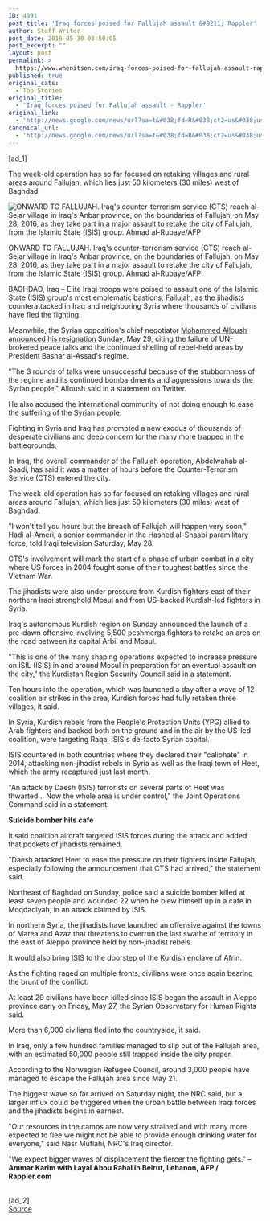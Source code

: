 ```yaml
---
ID: 4091
post_title: 'Iraq forces poised for Fallujah assault &#8211; Rappler'
author: Staff Writer
post_date: 2016-05-30 03:50:05
post_excerpt: ""
layout: post
permalink: >
  https://www.whenitson.com/iraq-forces-poised-for-fallujah-assault-rappler/
published: true
original_cats:
  - Top Stories
original_title:
  - 'Iraq forces poised for Fallujah assault - Rappler'
original_link:
  - 'http://news.google.com/news/url?sa=t&#038;fd=R&#038;ct2=us&#038;usg=AFQjCNEd324cmV30-zyAfVTlhHBOtqWjjw&#038;clid=c3a7d30bb8a4878e06b80cf16b898331&#038;cid=52779121873376&#038;ei=bLhLV5CeEOW8wAGV7Zb4Dw&#038;url=http://www.rappler.com/world/regions/middle-east/134728-iraq-forces-poised-fallujah-assault'
canonical_url:
  - 'http://news.google.com/news/url?sa=t&#038;fd=R&#038;ct2=us&#038;usg=AFQjCNEd324cmV30-zyAfVTlhHBOtqWjjw&#038;clid=c3a7d30bb8a4878e06b80cf16b898331&#038;cid=52779121873376&#038;ei=bLhLV5CeEOW8wAGV7Zb4Dw&#038;url=http://www.rappler.com/world/regions/middle-east/134728-iraq-forces-poised-fallujah-assault'
---
```

 [ad_1]
<br><p>
The week-old operation has so far focused on retaking villages and rural areas around Fallujah, which lies just 50 kilometers (30 miles) west of Baghdad    </p><div readability="173.76658334936">

<p id="ext-gen13186"><img id="2B3A509090B94283B1A1A0A4FA7CFA2B" src="http://www.whenitson.com/wp-content/uploads/2016/05/Iraq-forces-poised-for-Fallujah-assault-Rappler.png" data-original="http://assets.rappler.com/88A946F68E11425293972F2845274283/img/4846C27972EE4C269149F97E7BBBDAF6/afp-20160528-iraq-military-fallujah-001_4846C27972EE4C269149F97E7BBBDAF6.jpg" class="rappler_asset" alt="ONWARD TO FALLUJAH. Iraq's counter-terrorism service (CTS) reach al-Sejar village in Iraq's Anbar province, on the boundaries of Fallujah, on May 28, 2016, as they take part in a major assault to retake the city of Fallujah, from the Islamic State (ISIS) group. Ahmad al-Rubaye/AFP " data-parentid=""/></p><p class="caption">ONWARD TO FALLUJAH. Iraq's counter-terrorism service (CTS) reach al-Sejar village in Iraq's Anbar province, on the boundaries of Fallujah, on May 28, 2016, as they take part in a major assault to retake the city of Fallujah, from the Islamic State (ISIS) group. Ahmad al-Rubaye/AFP </p>
<p>BAGHDAD, Iraq – Elite Iraqi troops were poised to assault one of the Islamic State (ISIS) group's most emblematic bastions, Fallujah, as the jihadists counterattacked in Iraq and neighboring Syria where thousands of civilians have fled the fighting.</p>
<p>Meanwhile, the Syrian opposition's chief negotiator <a href="http://www.rappler.com/world/regions/middle-east/134702-chief-syrian-opposition-negotiator-resigns-over-failed-peace-talks" target="_blank">Mohammed Alloush announced his resignation </a>Sunday, May 29, citing the failure of UN-brokered peace talks and the continued shelling of rebel-held areas by President Bashar al-Assad's regime.</p>
<p>"The 3 rounds of talks were unsuccessful because of the stubbornness of the regime and its continued bombardments and aggressions towards the Syrian people," Alloush said in a statement on Twitter.</p>
<p>He also accused the international community of not doing enough to ease the suffering of the Syrian people.</p>
<p>Fighting in Syria and Iraq has prompted a new exodus of thousands of desperate civilians and deep concern for the many more trapped in the battlegrounds.</p>
<p>In Iraq, the overall commander of the Fallujah operation, Abdelwahab al-Saadi, has said it was a matter of hours before the Counter-Terrorism Service (CTS) entered the city.</p>
<p>The week-old operation has so far focused on retaking villages and rural areas around Fallujah, which lies just 50 kilometers (30 miles) west of Baghdad.</p>
<p>"I won't tell you hours but the breach of Fallujah will happen very soon," Hadi al-Ameri, a senior commander in the Hashed al-Shaabi paramilitary force, told Iraqi television Saturday, May 28.</p>
<p>CTS's involvement will mark the start of a phase of urban combat in a city where US forces in 2004 fought some of their toughest battles since the Vietnam War.</p>
<p>The jihadists were also under pressure from Kurdish fighters east of their northern Iraqi stronghold Mosul and from US-backed Kurdish-led fighters in Syria.</p>
<p>Iraq's autonomous Kurdish region on Sunday announced the launch of a pre-dawn offensive involving 5,500 peshmerga fighters to retake an area on the road between its capital Arbil and Mosul.</p>
<p>"This is one of the many shaping operations expected to increase pressure on ISIL (ISIS) in and around Mosul in preparation for an eventual assault on the city," the Kurdistan Region Security Council said in a statement.</p>
<p>Ten hours into the operation, which was launched a day after a wave of 12 coalition air strikes in the area, Kurdish forces had fully retaken three villages, it said.</p>
<p>In Syria, Kurdish rebels from the People's Protection Units (YPG) allied to Arab fighters and backed both on the ground and in the air by the US-led coalition, were targeting Raqa, ISIS's de-facto Syrian capital.</p>
<p>ISIS countered in both countries where they declared their "caliphate" in 2014, attacking non-jihadist rebels in Syria as well as the Iraqi town of Heet, which the army recaptured just last month.</p>
<p>"An attack by Daesh (ISIS) terrorists on several parts of Heet was thwarted... Now the whole area is under control," the Joint Operations Command said in a statement.</p>
<p><strong>Suicide bomber hits cafe</strong></p>
<p>It said coalition aircraft targeted ISIS forces during the attack and added that pockets of jihadists remained.</p>
<p>"Daesh attacked Heet to ease the pressure on their fighters inside Fallujah, especially following the announcement that CTS had arrived," the statement said.</p>
<p>Northeast of Baghdad on Sunday, police said a suicide bomber killed at least seven people and wounded 22 when he blew himself up in a cafe in Moqdadiyah, in an attack claimed by ISIS.</p>
<p>In northern Syria, the jihadists have launched an offensive against the towns of Marea and Azaz that threatens to overrun the last swathe of territory in the east of Aleppo province held by non-jihadist rebels.</p>
<p>It would also bring ISIS to the doorstep of the Kurdish enclave of Afrin.</p>
<p>As the fighting raged on multiple fronts, civilians were once again bearing the brunt of the conflict.</p>
<p>At least 29 civilians have been killed since ISIS began the assault in Aleppo province early on Friday, May 27, the Syrian Observatory for Human Rights said.</p>
<p>More than 6,000 civilians fled into the countryside, it said.</p>
<p>In Iraq, only a few hundred families managed to slip out of the Fallujah area, with an estimated 50,000 people still trapped inside the city proper.</p>
<p>According to the Norwegian Refugee Council, around 3,000 people have managed to escape the Fallujah area since May 21.</p>
<p>The biggest wave so far arrived on Saturday night, the NRC said, but a larger influx could be triggered when the urban battle between Iraqi forces and the jihadists begins in earnest.</p>
<p>"Our resources in the camps are now very strained and with many more expected to flee we might not be able to provide enough drinking water for everyone," said Nasr Muflahi, NRC's Iraq director.</p>
<p>"We expect bigger waves of displacement the fiercer the fighting gets." – <strong>Ammar Karim with Layal Abou Rahal in Beirut, Lebanon, AFP / Rappler.com</strong></p>        </div>
<br>[ad_2]
<br><a href="http://news.google.com/news/url?sa=t&#038;fd=R&#038;ct2=us&#038;usg=AFQjCNEd324cmV30-zyAfVTlhHBOtqWjjw&#038;clid=c3a7d30bb8a4878e06b80cf16b898331&#038;cid=52779121873376&#038;ei=bLhLV5CeEOW8wAGV7Zb4Dw&#038;url=http://www.rappler.com/world/regions/middle-east/134728-iraq-forces-poised-fallujah-assault">Source </a>
